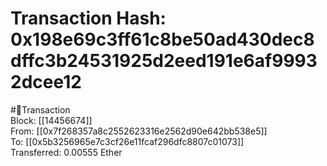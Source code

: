 
Transaction Hash: 0x198e69c3ff61c8be50ad430dec8dffc3b24531925d2eed191e6af99932dcee12
====================================================================================
  
#💸Transaction  
Block: [[14456674]]  
From: [[0x7f268357a8c2552623316e2562d90e642bb538e5]]  
To: [[0x5b3256965e7c3cf26e11fcaf296dfc8807c01073]]  
Transferred: 0.00555 Ether